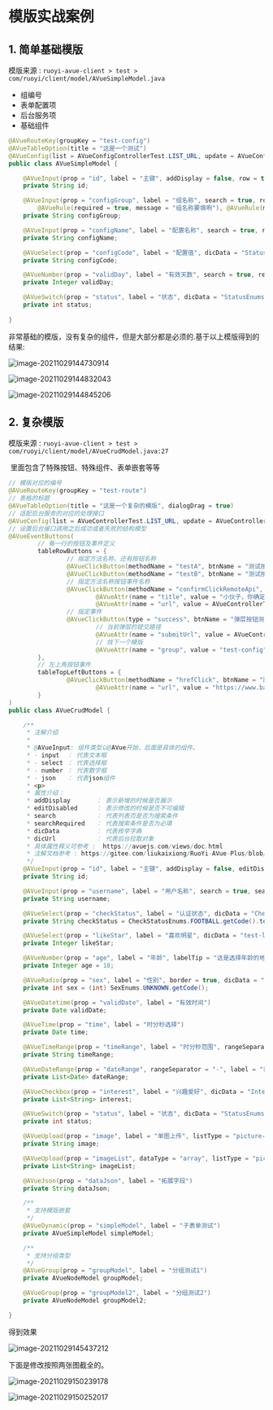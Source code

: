 # 模版实战案例

## 1. 简单基础模版

模版来源 : `ruoyi-avue-client > test > com/ruoyi/client/model/AVueSimpleModel.java` 

- 组编号
- 表单配置项
- 后台服务项
- 基础组件

```java
@AVueRouteKey(groupKey = "test-config")
@AVueTableOption(title = "这是一个测试")
@AVueConfig(list = AVueConfigControllerTest.LIST_URL, update = AVueConfigControllerTest.UPDATE_URL, save = AVueConfigControllerTest.UPDATE_URL, successKeyword = "true", successField = "success", messageField = "message")
public class AVueSimpleModel {

    @AVueInput(prop = "id", label = "主键", addDisplay = false, row = true, editDisabled = true, search = true)
    private String id;

    @AVueInput(prop = "configGroup", label = "组名称", search = true, row = true, rules = {
        @AVueRule(required = true, message = "组名称要填咧"), @AVueRule(min = 5, max = 10, message = "我跟你讲最小5个,最大10个.")})
    private String configGroup;

    @AVueInput(prop = "configName", label = "配置名称", search = true, required = true, row = true)
    private String configName;

    @AVueSelect(prop = "configCode", label = "配置值", dicData = "StatusEnums", search = true, required = true, row = true)
    private String configCode;

    @AVueNumber(prop = "validDay", label = "有效天数", search = true, required = true, row = true)
    private Integer validDay;

    @AVueSwitch(prop = "status", label = "状态", dicData = "StatusEnums", row = true)
    private int status; 
     
}

```

非常基础的模版，没有复杂的组件，但是大部分都是必须的.基于以上模版得到的结果: 

![image-20211029144730914](https://gitee.com/liukaixiong/drawing-bed/raw/master/image/image-20211029144730914.png)

![image-20211029144832043](https://gitee.com/liukaixiong/drawing-bed/raw/master/image/image-20211029144832043.png)

![image-20211029144845206](https://gitee.com/liukaixiong/drawing-bed/raw/master/image/image-20211029144845206.png)

## 2. 复杂模版

模版来源 : `ruoyi-avue-client > test > com/ruoyi/client/model/AVueCrudModel.java:27` 

​	里面包含了特殊按钮、特殊组件、表单嵌套等等

```java
// 模版对应的编号
@AVueRouteKey(groupKey = "test-route")
// 表格的标题
@AVueTableOption(title = "这是一个复杂的模版", dialogDrag = true)
// 适配后台服务的对应的处理接口
@AVueConfig(list = AVueControllerTest.LIST_URL, update = AVueControllerTest.UPDATE_URL, save = AVueControllerTest.UPDATE_URL, successKeyword = "true", successField = "success", messageField = "message")
// 设置后台接口调用之后成功或者失败的结构模型
@AVueEventButtons(
        // 每一行的按钮及事件定义
        tableRowButtons = {
                // 指定方法名称，还有按钮名称
                @AVueClickButton(methodName = "testA", btnName = "测试按钮A"),
                @AVueClickButton(methodName = "testB", btnName = "测试按钮B"),
                // 指定方法名称按钮事件名称
                @AVueClickButton(methodName = "confirmClickRemoteApi", btnName = "确认按钮", attrExt = {
                        @AVueAttr(name = "title", value = "小伙子，你确定吗？有惊喜喔!"),
                        @AVueAttr(name = "url", value = AVueControllerTest.BODY_URL)}),
                // 指定事件
                @AVueClickButton(type = "success", btnName = "弹层按钮测试", methodName = "openWindowJsonRemote", attrExt = {
                        // 当前弹层的提交路径
                        @AVueAttr(name = "submitUrl", value = AVueControllerTest.BODY_URL),
                        // 找下一个模版
                        @AVueAttr(name = "group", value = "test-config")})
        },
        // 左上角按钮事件
        tableTopLeftButtons = {
                @AVueClickButton(methodName = "hrefClick", btnName = "跳转链接", type = "success", icon = "el-icon-setting", attrExt = {
                        @AVueAttr(name = "url", value = "https://www.baidu.com")})
        }
)
public class AVueCrudModel {

    /**
     * 注解介绍
     *
     * @AVueInput: 组件类型以@AVue开始，后面是具体的组件。
     * - input  ： 代表文本框
     * - select ： 代表选择框
     * - number ： 代表数字框
     * - json   ： 代表json组件
     * <p>
     * 属性介绍：
     * addDisplay       ： 表示新增的时候是否展示
     * editDisabled     ： 表示修改的时候是否不可编辑
     * search           ： 代表列表页是否为搜索条件
     * searchRequired   ： 代表搜索条件是否为必填
     * dicData          ： 代表枚举字典
     * dicUrl           ： 代表后台拉取对象
     * 具体属性释义可参考 :  https://avuejs.com/views/doc.html
     * 注解文档参考 : https://gitee.com/liukaixiong/RuoYi-AVue-Plus/blob/master/doc/annotation.md
     */
    @AVueInput(prop = "id", label = "主键", addDisplay = false, editDisabled = true, search = true)
    private String id;

    @AVueInput(prop = "username", label = "用户名称", search = true, searchRequired = true, onClick = "testB")
    private String username;

    @AVueSelect(prop = "checkStatus", label = "认证状态", dicData = "CheckStatusEnums", search = true)
    private String checkStatus = CheckStatusEnums.FOOTBALL.getCode().toString();

    @AVueSelect(prop = "likeStar", label = "喜欢明星", dicData = "test-likeStar-map", dicUrl = "/liukx")
    private Integer likeStar;

    @AVueNumber(prop = "age", label = "年龄", labelTip = "这是选择年龄的地方")
    private Integer age = 18;

    @AVueRadio(prop = "sex", label = "性别", border = true, dicData = "SexEnums")
    private int sex = (int) SexEnums.UNKNOWN.getCode();

    @AVueDatetime(prop = "validDate", label = "有效时间")
    private Date validDate;

    @AVueTime(prop = "time", label = "时分秒选择")
    private Date time;

    @AVueTimeRange(prop = "timeRange", label = "时分秒范围", rangeSeparator = "-")
    private String timeRange;

    @AVueDateRange(prop = "dateRange", rangeSeparator = "-", label = "日期范围", search = true, valueFormat = "yyyy-MM-dd", format = "yyyy-MM-dd")
    private List<Date> dateRange;

    @AVueCheckbox(prop = "interest", label = "兴趣爱好", dicData = "InterestEnums")
    private List<String> interest;

    @AVueSwitch(prop = "status", label = "状态", dicData = "StatusEnums")
    private int status;

    @AVueUpload(prop = "image", label = "单图上传", listType = "picture-img", action = "/upload", propsHttp = @AVueUploadPropsHttp(res = "single", name = "fileName"))
    private String image;

    @AVueUpload(prop = "imageList", dataType = "array", listType = "picture-card", label = "单图上传", action = "/upload", propsHttp = @AVueUploadPropsHttp(res = "single", name = "fileName"))
    private List<String> imageList;

    @AVueJson(prop = "dataJson", label = "拓展字段")
    private String dataJson;

    /**
     * 支持模版嵌套
     */
    @AVueDynamic(prop = "simpleModel", label = "子表单测试")
    private AVueSimpleModel simpleModel;

    /**
     * 支持分组类型
     */
    @AVueGroup(prop = "groupModel", label = "分组测试1")
    private AVueNodeModel groupModel;

    @AVueGroup(prop = "groupModel2", label = "分组测试2")
    private AVueNodeModel groupModel2;

}

```

得到效果

![image-20211029145437212](https://gitee.com/liukaixiong/drawing-bed/raw/master/image/image-20211029145437212.png)

下面是修改按照两张图截全的。

![image-20211029150239178](https://gitee.com/liukaixiong/drawing-bed/raw/master/image/image-20211029150239178.png)

![image-20211029150252017](https://gitee.com/liukaixiong/drawing-bed/raw/master/image/image-20211029150252017.png)